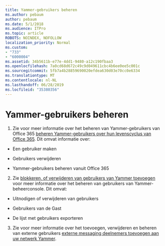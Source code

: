 ```yaml
---
title: Yammer-gebruikers beheren
ms.author: pebaum
author: pebaum
ms.date: 5/1/2018
ms.audience: ITPro
ms.topic: article
ROBOTS: NOINDEX, NOFOLLOW
localization_priority: Normal
ms.custom:
- "733"
- "6000004"
ms.assetid: 34b5611b-e77e-4dd1-9480-a12c190fbaa3
ms.openlocfilehash: 7a0cd68d672c49c9d049611cbc4b6ee0ee5c001c
ms.sourcegitcommit: 5fb7a4b28859690020efdea630d03e70cc0e6334
ms.translationtype: MT
ms.contentlocale: nl-NL
ms.lasthandoff: 06/28/2019
ms.locfileid: "35380356"
---
```

# <a name="managing-yammer-users"></a>Yammer-gebruikers beheren

1. Zie voor meer informatie over het beheren van Yammer-gebruikers van Office 365 [beheren Yammer-gebruikers over hun levenscyclus van Office 365](https://support.office.com/article/6c4c8fff-6444-404a-bffc-f9da0bcc3039). Dit omvat informatie over:

  - Een gebruiker maken

  - Gebruikers verwijderen

  - Yammer-gebruikers beheren vanuit Office 365

2. Zie [blokkeren, of verwijderen van gebruikers van Yammer toevoegen](http://alchemyportal.azurewebsites.net/Rule/ManageYammer%20users%20across%20their%20lifecycle%20from%20Office%20365) voor meer informatie over het beheren van gebruikers van Yammer-beheerconsole. Dit omvat:

  - Uitnodigen of verwijderen van gebruikers

  - Gebruikers van de Gast

  - De lijst met gebruikers exporteren

3. Zie voor meer informatie over het toevoegen, verwijderen en beheren van externe gebruikers [externe messaging deelnemers toevoegen aan uw netwerk Yammer](https://support.office.com/article/423653bb-86b2-4eac-9d7e-dca121f7c16c).
